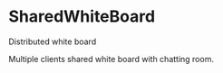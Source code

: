 # SharedWhiteBoard
Distributed white board

Multiple clients shared white board with chatting room.
